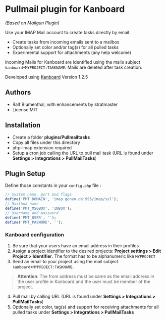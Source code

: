 Pullmail plugin for Kanboard
============================
*(Based on Mailgun Plugin)*

Use your IMAP Mail account to create tasks directly by email

- Create tasks from incoming emails sent to a mailbox
- Optionally set color and/or tag(s) for all pulled tasks
- Experimental support for attachments (any help welcome)


Incoming Mails for Kanboard are identified using the mails subject `kanboard+MYPROJECT:TASKNAME`. Mails are deleted after task creation.


Developed using [Kanboard](https://kanboard.org) Version 1.2.5

Authors
------

- Ralf Blumenthal, with enhancements by stratmaster
- License MIT

Installation
------------

- Create a folder **plugins/Pullmailtasks**
- Copy all files under this directory
- php-imap extension required
- Setup a cron job calling the URL to pull mail task (URL is found under **Settings > Integrations > PullMailTasks**)

Plugin Setup
-------------------------------------------

Define those constants in your `config.php` file :

```php
// System name, port and flags
define('PMT_DOMAIN', 'imap.goneo.de:993/imap/ssl');
// Mailbox name
define('PMT_MSGBOX', 'INBOX');
// Username and password
define('PMT_USER', '');
define('PMT_PASWORD', '');
```

### Kanboard configuration

1. Be sure that your users have an email address in their profiles
2. Assign a project identifier to the desired projects: **Project settings > Edit Project > Identifier**. The format has to be alphanumeric like `MYPROJECT`
3. Send an email to your project using the mail subject `kanboard+MYPROJECT:TASKNAME`.
> **Attention**: The from address must be same as the email address in the user profile in Kanboard and the user must be member of the project.
4. Pull mail by calling URL (URL is found under **Settings > Integrations > PullMailTasks**)
5. Optionally set color, tag(s) and support for receiving attachments for all pulled tasks under **Settings > Integrations > PullMailTasks**
